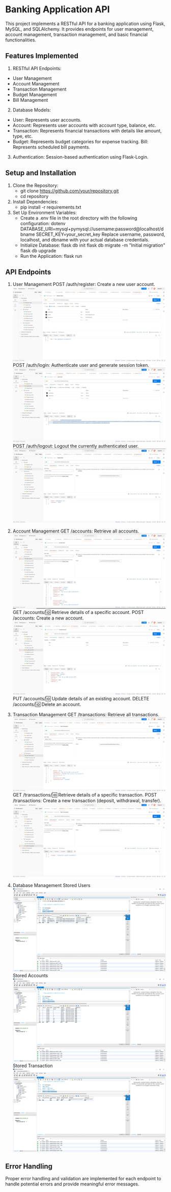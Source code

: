 # Banking Application API
This project implements a RESTful API for a banking application using Flask, MySQL, and SQLAlchemy. It provides endpoints for user management, account management, transaction management, and basic financial functionalities.

## Features Implemented
1. RESTful API Endpoints:
- User Management
- Account Management
- Transaction Management
- Budget Management
- Bill Management

2. Database Models:
- User: Represents user accounts.
- Account: Represents user accounts with account type, balance, etc.
- Transaction: Represents financial transactions with details like amount, type, etc.
- Budget: Represents budget categories for expense tracking.
Bill: Represents scheduled bill payments.

3. Authentication:
Session-based authentication using Flask-Login.

## Setup and Installation
1. Clone the Repository:
    - git clone https://github.com/your/repository.git
    - cd repository
2. Install Dependencies:
    - pip install -r requirements.txt
3. Set Up Environment Variables:
    - Create a .env file in the root directory with the following configuration:
dotenv
DATABASE_URI=mysql+pymysql://username:password@localhost/dbname
SECRET_KEY=your_secret_key
Replace username, password, localhost, and dbname with your actual database credentials.
    - Initialize Database:
        flask db init
        flask db migrate -m "Initial migration"
        flask db upgrade
    - Run the Application:
        flask run

## API Endpoints
1. User Management
    POST /auth/register: Create a new user account.
    ![alt text](image.png)
    POST /auth/login: Authenticate user and generate session token.
    ![alt text](image-1.png)
    POST /auth/logout: Logout the currently authenticated user.
    ![alt text](image-2.png)

2. Account Management
    GET /accounts: Retrieve all accounts.
    ![alt text](image-3.png)
    GET /accounts/:id: Retrieve details of a specific account.
    POST /accounts: Create a new account.
    ![alt text](image-4.png)
    PUT /accounts/:id: Update details of an existing account.
    DELETE /accounts/:id: Delete an account.
3. Transaction Management
    GET /transactions: Retrieve all transactions.
    ![alt text](image-5.png)
    GET /transactions/:id: Retrieve details of a specific transaction.
    POST /transactions: Create a new transaction (deposit, withdrawal, transfer).
    ![alt text](image-6.png)

4. Database Management
    Stored Users
    ![alt text](image-7.png)
    Stored Accounts
    ![alt text](image-8.png)
    Stored Transaction
    ![alt text](image-9.png)

## Error Handling
Proper error handling and validation are implemented for each endpoint to handle potential errors and provide meaningful error messages.